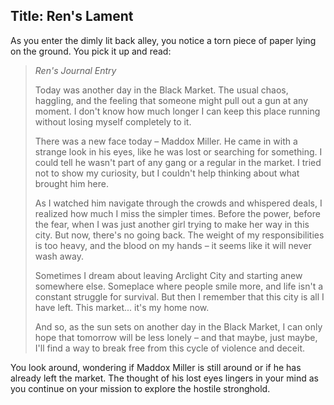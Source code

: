 Title: Ren's Lament
---
As you enter the dimly lit back alley, you notice a torn piece of paper lying on the ground. You pick it up and read:

> *Ren's Journal Entry*
> 
> Today was another day in the Black Market. The usual chaos, haggling, and the feeling that someone might pull out a gun at any moment. I don't know how much longer I can keep this place running without losing myself completely to it.
> 
> There was a new face today – Maddox Miller. He came in with a strange look in his eyes, like he was lost or searching for something. I could tell he wasn't part of any gang or a regular in the market. I tried not to show my curiosity, but I couldn't help thinking about what brought him here.
> 
> As I watched him navigate through the crowds and whispered deals, I realized how much I miss the simpler times. Before the power, before the fear, when I was just another girl trying to make her way in this city. But now, there's no going back. The weight of my responsibilities is too heavy, and the blood on my hands – it seems like it will never wash away.
> 
> Sometimes I dream about leaving Arclight City and starting anew somewhere else. Someplace where people smile more, and life isn't a constant struggle for survival. But then I remember that this city is all I have left. This market... it's my home now.
> 
> And so, as the sun sets on another day in the Black Market, I can only hope that tomorrow will be less lonely – and that maybe, just maybe, I'll find a way to break free from this cycle of violence and deceit.

You look around, wondering if Maddox Miller is still around or if he has already left the market. The thought of his lost eyes lingers in your mind as you continue on your mission to explore the hostile stronghold.